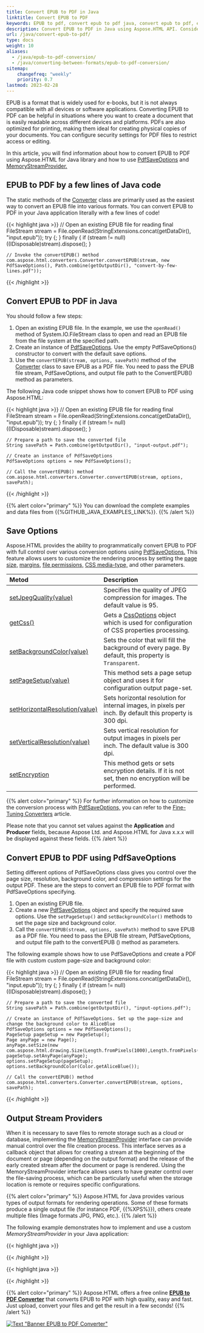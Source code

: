 ```yaml
---
title: Convert EPUB to PDF in Java
linktitle: Convert EPUB to PDF
keywords: EPUB to pdf, convert epub to pdf java, convert epub to pdf, epub to pdf conversion, epub to pdf converter, save options, stream provider, java code
description: Convert EPUB to PDF in Java using Aspose.HTML API. Consider various EPUB to PDF conversion scenarios in Java code.
url: /java/convert-epub-to-pdf/
type: docs
weight: 10
aliases:
  - /java/epub-to-pdf-conversion/
  - /java/converting-between-formats/epub-to-pdf-conversion/
sitemap:
    changefreq: "weekly"
    priority: 0.7
lastmod: 2023-02-28
---
```


<link href="./../style.css" rel="stylesheet" type="text/css" />

EPUB is a format that is widely used for e-books, but it is not always compatible with all devices or software applications. Converting EPUB to PDF can be helpful in situations where you want to create a document that is easily readable across different devices and platforms. PDFs are also optimized for printing, making them ideal for creating physical copies of your documents. You can configure security settings for PDF files to restrict access or editing.

In this article, you will find information about how to convert EPUB to PDF using Aspose.HTML for Java library and how to use [PdfSaveOptions](https://reference.aspose.com/html/java/com.aspose.html.saving/pdfsaveoptions) and [MemoryStreamProvider.](https://reference.aspose.com/html/java/com.aspose.html/package-frame)

## **EPUB to PDF by a few lines of Java code**

The static methods of the [Converter](https://reference.aspose.com/html/java/com.aspose.html.converters/converter) class are primarily used as the easiest way to convert an EPUB file into various formats. You can convert EPUB to PDF in your Java application literally with a few lines of code!

{{< highlight java >}}
    // Open an existing EPUB file for reading
    final  FileStream stream = File.openRead(StringExtensions.concat(getDataDir(),  "input.epub"));
    try
    {;
    }
    finally { if (stream != null) ((IDisposable)stream).dispose(); }

    // Invoke the convertEPUB() method           
    com.aspose.html.converters.Converter.convertEPUB(stream, new PdfSaveOptions(), Path.combine(getOutputDir(), "convert-by-few-lines.pdf"));
{{< /highlight >}}

## **Convert EPUB to PDF in Java**

You should follow a few steps: 

1. Open an existing EPUB file. In the example, we use the `openRead()` method of System.IO.FileStream class to open and read an EPUB file from the file system at the specified path.
1. Create an instance of [PdfSaveOptions](https://reference.aspose.com/html/java/com.aspose.html.saving/pdfsaveoptions). Use the empty PdfSaveOptions() constructor to convert with the default save options.
1. Use the `convertEPUB(stream, options, savePath)` method of the [Converter](https://reference.aspose.com/html/java/com.aspose.html.converters/converter) class to save EPUB as a PDF file. You need to pass the EPUB file stream, PdfSaveOptions, and output file path to the ConvertEPUB() method as parameters.

The following Java code snippet shows how to convert EPUB to PDF using Aspose.HTML:

{{< highlight java >}}
    // Open an existing EPUB file for reading
    final  FileStream stream = File.openRead(StringExtensions.concat(getDataDir(),  "input.epub"));
    try
    {;
    }
    finally { if (stream != null) ((IDisposable)stream).dispose(); }

    // Prepare a path to save the converted file 
    String savePath = Path.combine(getOutputDir(), "input-output.pdf");

    // Create an instance of PdfSaveOptions
    PdfSaveOptions options = new PdfSaveOptions();

    // Call the convertEPUB() method
    com.aspose.html.converters.Converter.convertEPUB(stream, options, savePath);
{{< /highlight >}}

{{% alert color="primary" %}}
You can download the complete examples and data files from {{%GITHUB_JAVA_EXAMPLES_LINK%}}.
{{% /alert %}}

## **Save Options**

Aspose.HTML provides the ability to programmatically convert EPUB to PDF with full control over various conversion options using [PdfSaveOptions.](https://reference.aspose.com/html/java/com.aspose.html.saving/pdfsaveoptions) This feature allows users to customize the rendering process by setting the [page size,](https://reference.aspose.com/html/java/com.aspose.html.rendering/RenderingOptions#getPageSetup--) [margins,](https://reference.aspose.com/html/java/com.aspose.html.drawing/Page#getMargin--) [file permissions,](https://reference.aspose.com/html/java/com.aspose.html.rendering.pdf.encryption/pdfencryptioninfo) [CSS media-type,](https://reference.aspose.com/html/java/com.aspose.html.rendering/MediaType) and other parameters.

| Metod                                                     | Description                                                  |
| :----------------------------------------------------------- | :----------------------------------------------------------- |
| [setJpegQuality(value)](https://reference.aspose.com/html/java/com.aspose.html.rendering.pdf/PdfRenderingOptions#setJpegQuality--) | Specifies the quality of JPEG compression for images. The default value is 95. |
| [getCss()](https://reference.aspose.com/html/java/com.aspose.html.rendering/RenderingOptions#getCss--) | Gets a [CssOptions](https://reference.aspose.com/html/java/com.aspose.html.rendering/CssOptions) object which is used for configuration of CSS properties processing. |
| [setBackgroundColor(value)](https://reference.aspose.com/html/java/com.aspose.html.rendering/RenderingOptions#setBackgroundColor-com.aspose.ms.System.Drawing.Color-) | Sets the color that will fill the background of every page. By default, this property is `Transparent`. |
| [setPageSetup(value)](https://reference.aspose.com/html/java/com.aspose.html.rendering/RenderingOptions#setPageSetup-com.aspose.rendering.PageSetup-) | This method sets a page setup object and uses it for configuration output page-set. |
| [setHorizontalResolution(value)](https://reference.aspose.com/html/java/com.aspose.html.rendering/RenderingOptions#setHorizontalResolution-com.aspose.drawing.Resolution-) | Sets horizontal resolution for internal images, in pixels per inch. By default this property is 300 dpi.|
| [setVerticalResolution(value)](https://reference.aspose.com/html/java/com.aspose.html.rendering/RenderingOptions#setVerticalResolution-com.aspose.drawing.Resolution-) | Sets vertical resolution for output images in pixels per inch. The default value is 300 dpi. |
| [setEncryption](https://reference.aspose.com/html/java/com.aspose.html.rendering.pdf/PdfRenderingOptions#setEncryption-com.aspose.rendering.pdf.encryption.PdfEncryptionInfo-) | This method gets or sets encryption details. If it is not set, then no encryption will be performed. |

{{% alert color="primary" %}}
For further information on how to customize the conversion process with [PdfSaveOptions,](https://reference.aspose.com/html/java/com.aspose.html.saving/pdfsaveoptions) you can refer to the [Fine-Tuning Converters](/html/java/converting-between-formats/fine-tuning-converters/) article.

Please note that you cannot set values against the **Application** and **Producer** fields, because Aspose Ltd. and Aspose.HTML for Java x.x.x will be displayed against these fields.
{{% /alert %}}

## **Convert EPUB to PDF using PdfSaveOptions**

Setting different options of PdfSaveOptions class gives you control over the page size, resolution, background color, and compression settings for the output PDF. These are the steps to convert an EPUB file to PDF format with PdfSaveOptions specifying.

1. Open an existing EPUB file.
1. Create a new [PdfSaveOptions](https://reference.aspose.com/html/java/com.aspose.html.saving/pdfsaveoptions) object and specify the required save options. Use the `setPageSetup()` and `setBackgroundColor()` methods to set the page size and background color.
1. Call the `convertEPUB(stream, options, savePath)` method to save EPUB as a PDF file. You need to pass the EPUB file stream, PdfSaveOptions, and output file path to the convertEPUB () method as parameters.

The following example shows how to use PdfSaveOptions and create a PDF file with custom custom page-size and background color:

{{< highlight java >}}
    // Open an existing EPUB file for reading
    final  FileStream stream = File.openRead(StringExtensions.concat(getDataDir(),  "input.epub"));
    try
    {;
    }
    finally { if (stream != null) ((IDisposable)stream).dispose(); }

    // Prepare a path to save the converted file 
    String savePath = Path.combine(getOutputDir(), "input-options.pdf");

    // Create an instance of PdfSaveOptions. Set up the page-size and change the background color to AliceBlue
    PdfSaveOptions options = new PdfSaveOptions();
    PageSetup pageSetup = new PageSetup();
    Page anyPage = new Page();
    anyPage.setSize(new com.aspose.html.drawing.Size(Length.fromPixels(1000),Length.fromPixels(1000)));
    pageSetup.setAnyPage(anyPage);
    options.setPageSetup(pageSetup);
    options.setBackgroundColor(Color.getAliceBlue());

    // Call the convertEPUB() method
    com.aspose.html.converters.Converter.convertEPUB(stream, options, savePath);
{{< /highlight >}}

## **Output Stream Providers**

When it is necessary to save files to remote storage such as a cloud or database, implementing the [MemoryStreamProvider](https://reference.aspose.com/html/java/com.aspose.html/package-frame) interface can provide manual control over the file creation process. This interface serves as a callback object that allows for creating a stream at the beginning of the document or page (depending on the output format) and the release of the early created stream after the document or page is rendered. Using the MemoryStreamProvider interface allows users to have greater control over the file-saving process, which can be particularly useful when the storage location is remote or requires specific configurations.

{{% alert color="primary" %}} 
Aspose.HTML for Java provides various types of output formats for rendering operations. Some of these formats produce a single output file (for instance PDF, {{%XPS%}}), others create multiple files (Image formats JPG, PNG, etc.).
{{% /alert %}} 

The following example demonstrates how to implement and use a custom *MemoryStreamProvider* in your Java application:

{{< highlight java >}}

{{< /highlight >}}

{{< highlight java >}}

{{< /highlight >}}

{{% alert color="primary" %}}
Aspose.HTML offers a free online [**EPUB to PDF Converter**](https://products.aspose.app/html/conversion/epub-to-pdf) that converts EPUB to PDF with high quality, easy and fast. Just upload, convert your files and get the result in a few seconds!
{{% /alert %}}

<a href="https://products.aspose.app/html/conversion/epub-to-pdf" target="_blank">![Text "Banner EPUB to PDF Converter"](./../../../epub-to-pdf.png#center)</a>